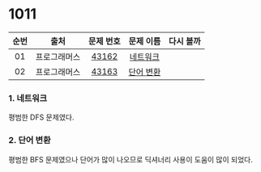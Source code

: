 # 1011



| 순번 | 출처 |                          문제 번호                           |                          문제 이름                           |     다시 볼까      |
| :--: | :--: | :----------------------------------------------------------: | :----------------------------------------------------------: | :----------------: |
|  01  | 프로그래머스 | <a href="https://programmers.co.kr/learn/courses/30/lessons/43162" target="_blank">43162</a> | <a href="https://programmers.co.kr/learn/courses/30/lessons/43162" target="_blank">네트워크</a> |  |
|  02  | 프로그래머스 | <a href="https://programmers.co.kr/learn/courses/30/lessons/43163" target="_blank">43163</a> | <a href="https://programmers.co.kr/learn/courses/30/lessons/43163" target="_blank">단어 변환</a> |  |



### 1. 네트워크

평범한 DFS 문제였다.



### 2. 단어 변환

평범한 BFS 문제였으나 단어가 많이 나오므로 딕셔너리 사용이 도움이 많이 되었다.

